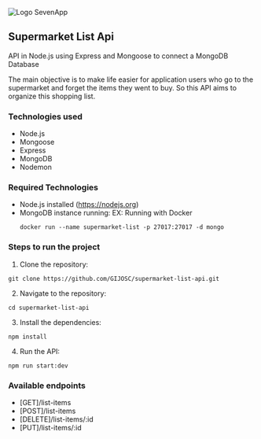 ![Logo SevenApp](https://user-images.githubusercontent.com/31870513/201943449-dd8fcb2e-db59-4158-9a1a-04088bdbe5b1.svg)

## Supermarket List Api

API in Node.js using Express and Mongoose to connect a MongoDB Database

The main objective is to make life easier for application users who go to the
supermarket and forget the items they went to buy.
So this API aims to organize this shopping list.

### Technologies used

- Node.js
- Mongoose
- Express
- MongoDB
- Nodemon

### Required Technologies

- Node.js installed (https://nodejs.org)
- MongoDB instance running:
  EX: Running with Docker
  ```
  docker run --name supermarket-list -p 27017:27017 -d mongo
  ```

### Steps to run the project

1. Clone the repository:

```
git clone https://github.com/GIJOSC/supermarket-list-api.git
```

2. Navigate to the repository:

```
cd supermarket-list-api
```

3. Install the dependencies:

```
npm install
```

4. Run the API:

```
npm run start:dev
```

### Available endpoints

- [GET]/list-items
- [POST]/list-items
- [DELETE]/list-items/:id
- [PUT]/list-items/:id
